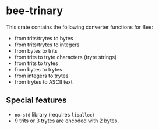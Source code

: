 # bee-trinary

This crate contains the following converter functions for Bee:
* from trits/trytes to bytes
* from trits/trytes to integers
* from bytes to trits
* from trits to tryte characters (tryte strings)
* from trits to trytes
* from bytes to trytes
* from integers to trytes
* from trytes to ASCII text

## Special features
* `no-std` library (requires `liballoc`)
* 9 trits or 3 trytes are encoded with 2 bytes.
